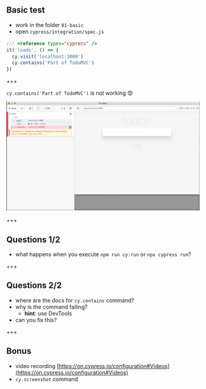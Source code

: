 ## Basic test

- work in the folder `01-basic`
- open `cypress/integration/spec.js`

```js
/// <reference types="cypress" />
it('loads', () => {
  cy.visit('localhost:3000')
  cy.contains('Part of TodoMVC')
})
```

+++

`cy.contains('Part of TodoMVC')` is not working 😟

![Fails to find text](img/fails-to-find-text.png)

+++

## Questions 1/2

- what happens when you execute `npm run cy:run` or `npx cypress run`?

+++

## Questions 2/2

- where are the docs for `cy.contains` command?
- why is the command failing?
  - **hint**: use DevTools
- can you fix this?

+++

## Bonus

- video recording [https://on.cypress.io/configuration#Videos](https://on.cypress.io/configuration#Videos)
- `cy.screenshot` command
